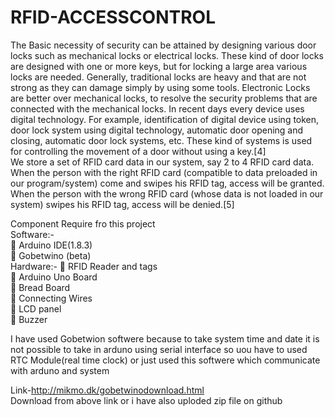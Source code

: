 # RFID-ACCESSCONTROL
              
The Basic necessity of security can be attained by designing various door locks such as mechanical locks or electrical locks. These kind of door locks are designed with one or more keys, but for locking a large area various locks are needed. Generally, traditional locks are heavy and that are not strong as they can damage simply by using some tools. Electronic Locks are better over mechanical locks, to resolve the security problems that are connected with the mechanical locks. In recent days every device uses digital technology. For example, identification of digital device using token, door lock system using digital technology, automatic door opening and closing, automatic door lock systems, etc. These kind of systems is used for controlling the movement of a door without using a key.[4]  
We store a set of RFID card data in our system, say 2 to 4 RFID card data. When the person with the right RFID card (compatible to data preloaded in our program/system) come and swipes his RFID tag, access will be granted. When the person with the wrong RFID card (whose data is not loaded in our system) swipes his RFID tag, access will be denied.[5]
  
     
Component Require fro this project  
Software:-   
	Arduino IDE(1.8.3)  
	Gobetwino (beta)    
Hardware:-
	RFID Reader and tags  
	Arduino Uno Board  
	Bread Board  
	Connecting Wires  
	LCD panel  
	Buzzer   

  
I have used Gobetwion softwere because to take system time and date it is not possible to take in arduno using serial interface so uou have to used RTC Module(real time clock) or just used this softwere which communicate with arduno and system   
  
Link-http://mikmo.dk/gobetwinodownload.html  
Download from above link or i have also uploded zip file on github
